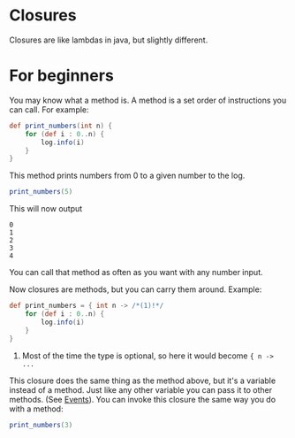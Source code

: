 # Closures

Closures are like lambdas in java, but slightly different.

# For beginners

You may know what a method is. A method is a set order of instructions you can call. For example:
```groovy
def print_numbers(int n) {
    for (def i : 0..n) {
        log.info(i)
    }
}
```

This method prints numbers from 0 to a given number to the log.
```groovy
print_numbers(5)
```

This will now output

```
0
1
2
3
4
```

You can call that method as often as you want with any number input.

Now closures are methods, but you can carry them around. Example:
```groovy
def print_numbers = { int n -> /*(1)!*/
    for (def i : 0..n) {
        log.info(i)
    }
}
```

1. Most of the time the type is optional, so here it would become `{ n -> ...`

This closure does the same thing as the method above, but it's a variable instead of a method. Just like any other
variable you can pass it to other methods. (See [Events](../groovyscript/minecraft/events/index.md)).
You can invoke this closure the same way you do with a method:

```groovy
print_numbers(3)
```
